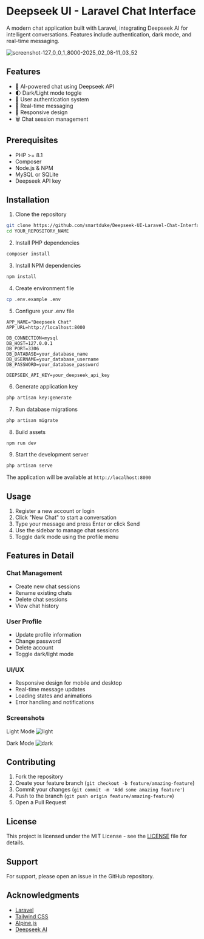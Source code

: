 # Deepseek UI - Laravel Chat Interface

A modern chat application built with Laravel, integrating Deepseek AI for intelligent conversations. Features include authentication, dark mode, and real-time messaging.

![screenshot-127_0_0_1_8000-2025_02_08-11_03_52](https://github.com/user-attachments/assets/cb4957bc-2e3a-4602-adf5-7ef28cdecc3d)

## Features

- 🤖 AI-powered chat using Deepseek API
- 🌓 Dark/Light mode toggle
- 🔐 User authentication system
- 💬 Real-time messaging
- 📱 Responsive design
- 🗑️ Chat session management

## Prerequisites

- PHP >= 8.1
- Composer
- Node.js & NPM
- MySQL or SQLite
- Deepseek API key

## Installation

1. Clone the repository
```bash
git clone https://github.com/smartduke/Deepseek-UI-Laravel-Chat-Interface.git
cd YOUR_REPOSITORY_NAME
```

2. Install PHP dependencies
```bash
composer install
```

3. Install NPM dependencies
```bash
npm install
```

4. Create environment file
```bash
cp .env.example .env
```

5. Configure your .env file
```env
APP_NAME="Deepseek Chat"
APP_URL=http://localhost:8000

DB_CONNECTION=mysql
DB_HOST=127.0.0.1
DB_PORT=3306
DB_DATABASE=your_database_name
DB_USERNAME=your_database_username
DB_PASSWORD=your_database_password

DEEPSEEK_API_KEY=your_deepseek_api_key
```

6. Generate application key
```bash
php artisan key:generate
```

7. Run database migrations
```bash
php artisan migrate
```

8. Build assets
```bash
npm run dev
```

9. Start the development server
```bash
php artisan serve
```

The application will be available at `http://localhost:8000`

## Usage

1. Register a new account or login
2. Click "New Chat" to start a conversation
3. Type your message and press Enter or click Send
4. Use the sidebar to manage chat sessions
5. Toggle dark mode using the profile menu

## Features in Detail

### Chat Management
- Create new chat sessions
- Rename existing chats
- Delete chat sessions
- View chat history

### User Profile
- Update profile information
- Change password
- Delete account
- Toggle dark/light mode

### UI/UX
- Responsive design for mobile and desktop
- Real-time message updates
- Loading states and animations
- Error handling and notifications

### Screenshots

Light Mode
![light](https://github.com/user-attachments/assets/c78db8ef-ffd1-485e-bb65-0424f7c95f09)

Dark Mode
![dark](https://github.com/user-attachments/assets/4906e619-52e9-4c74-bec1-dd84f17250be)


## Contributing

1. Fork the repository
2. Create your feature branch (`git checkout -b feature/amazing-feature`)
3. Commit your changes (`git commit -m 'Add some amazing feature'`)
4. Push to the branch (`git push origin feature/amazing-feature`)
5. Open a Pull Request

## License

This project is licensed under the MIT License - see the [LICENSE](LICENSE) file for details.

## Support

For support, please open an issue in the GitHub repository.

## Acknowledgments

- [Laravel](https://laravel.com)
- [Tailwind CSS](https://tailwindcss.com)
- [Alpine.js](https://alpinejs.dev)
- [Deepseek AI](https://deepseek.com)
